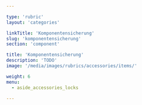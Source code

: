 ```yaml
---

type: 'rubric'
layout: 'categories'

linkTitle: 'Komponentensicherung'
slug: 'komponentensicherung'
section: 'component'

title: 'Komponentensicherung'
description: 'TODO'
image: '/media/images/rubrics/accessories/items/'

weight: 6
menu:
  - aside_accessories_locks

---
```

